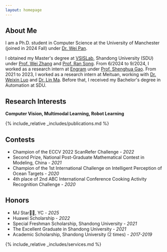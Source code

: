 ```yaml
---
layout: homepage
---
```


## About Me

I am a Ph.D. student in Computer Science at the University of Manchester (joined in 2024 Fall) under [Dr. Wei Pan](https://panweihit.github.io/).

I obtained my Master's degree at [VSISLab](http://www.vsislab.com), Shandong University (SDU) under [Prof. Wei Zhang](https://vsislab.github.io/Weizhang/) and [Prof. Ran Song](https://faculty.sdu.edu.cn/songran/en/index.htm). From 6/2024 to 9/2024, I worked as a research intern at [Engram](https://transcengram.com/) under [Prof. Shenghua Gao](https://scholar.google.com.sg/citations?user=fe-1v0MAAAAJ&hl=en). From 2021 to 2023, I worked as a research intern at Meituan, working with [Dr. Weixin Luo](https://zachluo.github.io/) and [Dr. Lin Ma](https://forestlinma.com/). Before that, I received my Bachelor's degree in Automation at SDU.

## Research Interests

**Computer Vision, Multimodal Learning, Robot Learning** 


{% include_relative _includes/publications.md %}

## Contests

- Champion of the ECCV 2022 ScanRefer Challenge  - *2022*
- Second Prize, National Post-Graduate Mathematical Contest in Modeling, China  - *2021*
- Champion of the 1st International Challenge on Intelligent Perception of Ocean Targets  - *2020*
- 4th place of 2nd ABC International Conference Cooking Activity Recognition Challenge - *2020*

## Honors
- MJ Star🌟😅, YC - *2025*
- Huawei Scholarship - *2022*
- Special Freshman Scholarship, Shandong University  - *2021*
- The Excellent Graduate in Shandong University  - *2021*
- Academic Scholarship, Shandong University (2 times) - *2017-2019*

{% include_relative _includes/services.md %}
